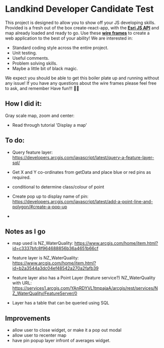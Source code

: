 # Landkind Developer Candidate Test

This project is designed to allow you to show off your JS developing skills. Provided is a fresh out of the box create-react-app, with the **[Esri JS API](https://developers.arcgis.com/javascript/latest/api-reference/index.html)** and map already loaded and ready to go. Use these **[wire frames](https://gpsitnz.sharepoint.com/:b:/g/EYF24WqbsG1ImTHG-L8Ks5oBoc4DUDDgZqXDplGJGsjF-Q)** to create a web application to the best of your ability! We are interested in:

  - Standard coding style across the entire project.
  - Unit testing.
  - Useful comments.
  - Problem solving skills.
  - Maybe a little bit of black magic.

We expect you should be able to get this boiler plate up and running without any issue! If you have any questions about the wire frames please feel free to ask, and remember Have fun!!! 🤘🏻

## How I did it:

Gray scale map, zoom and center:
 -  Read through tutorial 'Display a map'


## To do:

 - Query feature layer: https://developers.arcgis.com/javascript/latest/query-a-feature-layer-sql/

 - Get X and Y co-ordinates from getData and place blue or red pins as required.

 - conditional to determine class/colour of point

 - Create pop up to display name of pin: https://developers.arcgis.com/javascript/latest/add-a-point-line-and-polygon/#create-a-pop-up

 - 


## Notes as I go

 - map used is NZ_WaterQuality: https://www.arcgis.com/home/item.html?id=c3337bfc8f964688856b36a4651b66cf

 - feature layer is NZ_WaterQuality: https://www.arcgis.com/home/item.html?id=b2a3544a3dc04ef48542a270a2fafb39

 - feature layer also has a Point Layer (feature service?) NZ_WaterQuality with URL: https://services1.arcgis.com/YAnRDYVL1tmpajaA/arcgis/rest/services/NZ_WaterQuality/FeatureServer/0

- Layer has a table that can be queried using SQL

## Improvements

 - allow user to close widget, or make it a pop out modal
 - allow user to  recenter map
 - have pin popup layer infront of averages widget.

